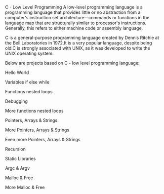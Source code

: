 C - Low Level Programming
A low-level programming language is a programming language that provides little or no abstraction from a computer's instruction set architecture—commands or functions in the language map that are structurally similar to processor's instructions. Generally, this refers to either machine code or assembly language.

C is a general-purpose programming language created by Dennis Ritchie at the Bell Laboratories in 1972.It is a very popular language, despite being old.C is strongly associated with UNIX, as it was developed to write the UNIX operating system.

Below are projects based on C - low level programming language:

Hello World

Variables if else while

Functions nested loops

Debugging

More functions nested loops

Pointers, Arrays & Strings

More Pointers, Arrays & Strings

Even more Pointers, Arrays & Strings

Recursion

Static Libraries

Argc & Argv

Malloc & Free

More Malloc & Free

